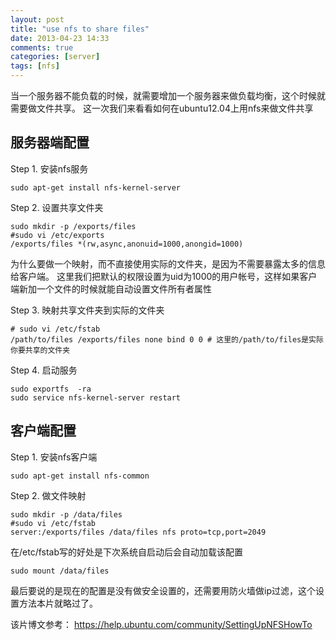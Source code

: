 ```yaml
---
layout: post
title: "use nfs to share files"
date: 2013-04-23 14:33
comments: true
categories: [server]
tags: [nfs]
---
```


当一个服务器不能负载的时候，就需要增加一个服务器来做负载均衡，这个时候就需要做文件共享。
这一次我们来看看如何在ubuntu12.04上用nfs来做文件共享

<!-- more -->

## 服务器端配置

Step 1. 安装nfs服务

    sudo apt-get install nfs-kernel-server

Step 2. 设置共享文件夹

    sudo mkdir -p /exports/files
    #sudo vi /etc/exports
    /exports/files *(rw,async,anonuid=1000,anongid=1000)

为什么要做一个映射，而不直接使用实际的文件夹，是因为不需要暴露太多的信息给客户端。
这里我们把默认的权限设置为uid为1000的用户帐号，这样如果客户端新加一个文件的时候就能自动设置文件所有者属性

Step 3. 映射共享文件夹到实际的文件夹

    # sudo vi /etc/fstab
    /path/to/files /exports/files none bind 0 0 # 这里的/path/to/files是实际你要共享的文件夹

Step 4. 启动服务

    sudo exportfs  -ra
    sudo service nfs-kernel-server restart

## 客户端配置

Step 1. 安装nfs客户端

    sudo apt-get install nfs-common

Step 2. 做文件映射

    sudo mkdir -p /data/files
    #sudo vi /etc/fstab
    server:/exports/files /data/files nfs proto=tcp,port=2049

在/etc/fstab写的好处是下次系统自启动后会自动加载该配置

    sudo mount /data/files

最后要说的是现在的配置是没有做安全设置的，还需要用防火墙做ip过滤，这个设置方法本片就略过了。

该片博文参考： <https://help.ubuntu.com/community/SettingUpNFSHowTo>
